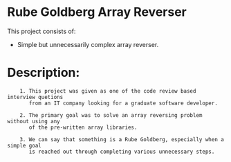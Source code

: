 # Rube Goldberg Array Reverser

This project consists of:
* Simple but unnecessarily complex array reverser.

# Description:

```
    1. This project was given as one of the code review based interview quetions 
       from an IT company looking for a graduate software developer.
```

```
    2. The primary goal was to solve an array reversing problem without using any
       of the pre-written array libraries.
```

```
    3. We can say that something is a Rube Goldberg, especially when a simple goal
       is reached out through completing various unnecessary steps.
```